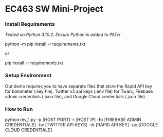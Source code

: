 # EC463 SW Mini-Project

### Install Requirements

*Tested on Python 3.10.2. Ensure Python is added to PATH*

python -m pip install -r requirements.txt

*or*

pip install -r requirements.txt

### Setup Environment

Our demo requires you to have separate files that store the Rapid API key for botometer (.key file), Twitter v2 api keys (.env file) for Twarc, Firebase admin credentials (.json file), and Google Cloud credentials (.json file).

### How to Run

python rev_1.py -p [HOST PORT] -i [HOST IP] -fb [FIREBASE ADMIN
CREDENTIALS] -tw [TWITTER API KEYS] -rk [RAPID API KEY] -go [GOOGLE CLOUD CREDENTIALS]